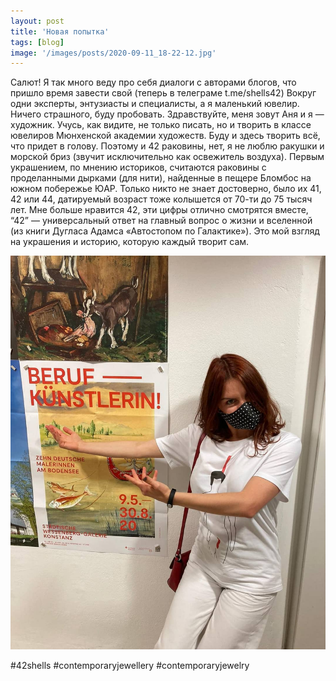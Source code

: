```yaml
---
layout: post
title: 'Новая попытка'
tags: [blog]
image: '/images/posts/2020-09-11_18-22-12.jpg'
---
```


Салют! Я так много веду про себя диалоги с авторами блогов, что пришло время завести свой (теперь в телеграме t.me/shells42) Вокруг одни эксперты, энтузиасты и специалисты, а я маленький ювелир. Ничего страшного, буду пробовать. Здравствуйте, меня зовут Аня и я — художник. Учусь, как видите, не только писать, но и творить в классе ювелиров Мюнхенской  академии художеств. Буду и здесь творить всё, что придет в голову. Поэтому и 42 раковины, нет, я не люблю ракушки и морской бриз (звучит исключительно как освежитель воздуха). Первым украшением, по мнению историков, считаются раковины с проделанными дырками (для нити), найденные в пещере Бломбос на южном побережье ЮАР. Только никто не знает достоверно, было их 41, 42 или 44, датируемый возраст тоже колышется от 70-ти до 75 тысяч лет. Мне больше нравится 42, эти цифры отлично смотрятся вместе, “42” — универсальный ответ на главный вопрос о жизни и вселенной (из книги Дугласа Адамса «Автостопом по Галактике»). Это мой взгляд на украшения и историю, которую каждый творит сам.

![Alt](/images/posts/2020-09-11_18-22-12_2.jpg)


#42shells #contemporaryjewellery #contemporaryjewelry
